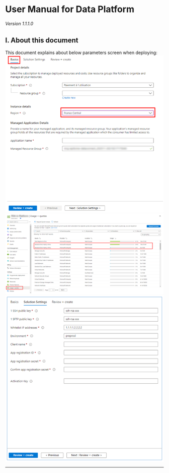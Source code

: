 # User Manual for Data Platform

###### Version 1.1.1.0

## I. About this document

This document explains about below parameters screen when deploying:  
![basics](imgs/basics_tab.png "")  
![subscription_quotas](imgs/subscription_quotas.png "")  
![main_screen](imgs/main_screen.png "")

---
